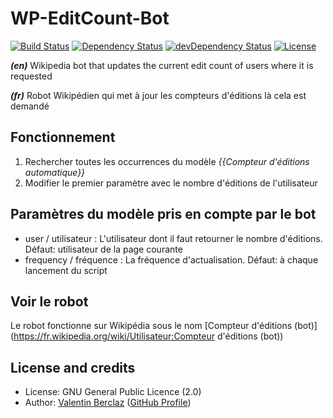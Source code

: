 WP-EditCount-Bot
========================
[![Build Status](https://api.travis-ci.org/ValentinBrclz/WP-EditCount-Bot.png)](http://travis-ci.org/ValentinBrclz/WP-EditCount-Bot)
[![Dependency Status](https://img.shields.io/david/ValentinBrclz/WP-EditCount-Bot.svg?style=flat)](https://david-dm.org/ValentinBrclz/WP-EditCount-Bot#info=Dependencies)
[![devDependency Status](https://img.shields.io/david/dev/ValentinBrclz/WP-EditCount-Bot.svg?style=flat)](https://david-dm.org/ValentinBrclz/WP-EditCount-Bot#info=devDependencies)
[![License](https://img.shields.io/badge/license-GPLv2-blue.svg?style=flat)](http://opensource.org/licenses/GPL-2.0)

_**(en)**_ Wikipedia bot that updates the current edit count of users where it is requested

_**(fr)**_ Robot Wikipédien qui met à jour les compteurs d'éditions là cela est demandé

## Fonctionnement
1. Rechercher toutes les occurrences du modèle *{{Compteur d'éditions automatique}}*
2. Modifier le premier paramètre avec le nombre d'éditions de l'utilisateur

## Paramètres du modèle pris en compte par le bot
* user / utilisateur : L'utilisateur dont il faut retourner le nombre d'éditions. Défaut: utilisateur de la page courante
* frequency / fréquence : La fréquence d'actualisation. Défaut: à chaque lancement du script

## Voir le robot
Le robot fonctionne sur Wikipédia sous le nom [Compteur d'éditions (bot)](https://fr.wikipedia.org/wiki/Utilisateur:Compteur d'éditions (bot))

## License and credits
* License: GNU General Public Licence (2.0)
* Author: [Valentin Berclaz](http://www.valentinbeclaz.com/) ([GitHub Profile](https://github.com/ValentinBrclz))
